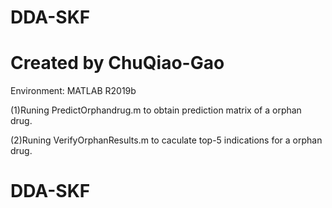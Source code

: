 # DDA-SKF
Created by ChuQiao-Gao
=======

Environment: MATLAB R2019b

(1)Runing PredictOrphandrug.m to obtain prediction matrix of a orphan drug.

(2)Runing VerifyOrphanResults.m to caculate top-5 indications for a orphan drug.

# DDA-SKF
